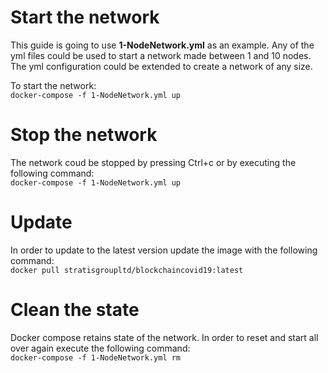 # Start the network
This guide is going to use **1-NodeNetwork.yml** as an example. Any of the yml files could be used to start a network made between 1 and 10 nodes.  
The yml configuration could be extended to create a network of any size.  
  
To start the network:  
`docker-compose -f 1-NodeNetwork.yml up`

# Stop the network
The network coud be stopped by pressing Ctrl+c or by executing the following command:  
`docker-compose -f 1-NodeNetwork.yml up`

# Update
In order to update to the latest version update the image with the following command:  
`docker pull stratisgroupltd/blockchaincovid19:latest`

# Clean the state
Docker compose retains state of the network. In order to reset and start all over again execute the following command:  
`docker-compose -f 1-NodeNetwork.yml rm`